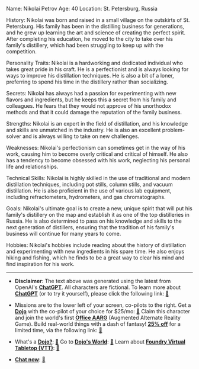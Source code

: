 Name: Nikolai Petrov
Age: 40
Location: St. Petersburg, Russia

History: Nikolai was born and raised in a small village on the outskirts of St. Petersburg. His family has been in the distilling business for generations, and he grew up learning the art and science of creating the perfect spirit. After completing his education, he moved to the city to take over his family's distillery, which had been struggling to keep up with the competition.

Personality Traits: Nikolai is a hardworking and dedicated individual who takes great pride in his craft. He is a perfectionist and is always looking for ways to improve his distillation techniques. He is also a bit of a loner, preferring to spend his time in the distillery rather than socializing.

Secrets: Nikolai has always had a passion for experimenting with new flavors and ingredients, but he keeps this a secret from his family and colleagues. He fears that they would not approve of his unorthodox methods and that it could damage the reputation of the family business.

Strengths: Nikolai is an expert in the field of distillation, and his knowledge and skills are unmatched in the industry. He is also an excellent problem-solver and is always willing to take on new challenges.

Weaknesses: Nikolai's perfectionism can sometimes get in the way of his work, causing him to become overly critical and critical of himself. He also has a tendency to become obsessed with his work, neglecting his personal life and relationships.

Technical Skills: Nikolai is highly skilled in the use of traditional and modern distillation techniques, including pot stills, column stills, and vacuum distillation. He is also proficient in the use of various lab equipment, including refractometers, hydrometers, and gas chromatographs.

Goals: Nikolai's ultimate goal is to create a new, unique spirit that will put his family's distillery on the map and establish it as one of the top distilleries in Russia. He is also determined to pass on his knowledge and skills to the next generation of distillers, ensuring that the tradition of his family's business will continue for many years to come.

Hobbies: Nikolai's hobbies include reading about the history of distillation and experimenting with new ingredients in his spare time. He also enjoys hiking and fishing, which he finds to be a great way to clear his mind and find inspiration for his work.
 

---
* **Disclaimer**: The text above was generated using the latest from OpenAI's [**ChatGPT**](https://openai.com/blog/chatgpt/).  All characters are fictional.  To learn more about [**ChatGPT**](https://openai.com/blog/chatgpt/) (or to try it yourself), please click the following link: [:closed_book:](https://openai.com/blog/chatgpt/)

* Missions are to the lower left of your screen, co-pilots to the right. Get a [**Dojo**](https://workmates.live/marketplace) with the co-pilot of your choice for $25/mo: [:green_book:](https://workmates.live/marketplace) Claim this character and join the world's first [**Office AARG**](https://dojos.world) (Augmented Alternate Reality Game). Build real-world things with a dash of fantasy! [**25% off**](https://blog.workmates.live/deal-on-a-dojo) for a limited time, via the following link: [:green_book:](https://blog.workmates.live/deal-on-a-dojo) 

* What's a [**Dojo?**](https://workdojos.com): [:blue_book:](https://workdojos.com)  Go to [**Dojo's World**](https://dojos.world): [:blue_book:](https://dojos.world)  Learn about [**Foundry Virtual Tabletop (VTT)**](https://foundryvtt.com): [:closed_book:](https://foundryvtt.com/)

* [**Chat now**](https://chat.workmates.live/channel/support): [:ledger:](https://chat.workmates.live/channel/support)
